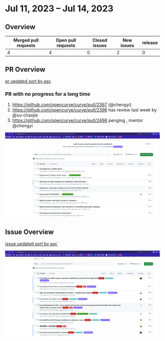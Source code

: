 
# Jul 11, 2023 – Jul 14, 2023

## Overview

| Merged pull requests | Open pull requests | Closed issues | New issues | release |
| -------------------- | ------------------ | ------------- | ---------- | ------- |
| 4                    | 4                 | 0             | 2          | 0       |

## PR Overview

[pr updated sort by asc](https://github.com/opencurve/curve/pulls?q=is%3Apr+is%3Aopen+sort%3Aupdated-asc+-label%3Apending)

### PR with no progress for a long time

1. https://github.com/opencurve/curve/pull/2367 (@chengyi)
2. https://github.com/opencurve/curve/pull/2396 has review last week by @xu-chaojie
3. https://github.com/opencurve/curve/pull/2496  penging  , mentor @chengyi

![pr updated sort by asc](./images/2023-07-17-pr.png)

## Issue Overview

[issue updated sort by asc](https://github.com/opencurve/curve/issues?q=is%3Aissue+is%3Aopen+label%3Aassigned+sort%3Aupdated-asc)



![issue updated sort by asc](./images/2023-07-17-issue.png)
